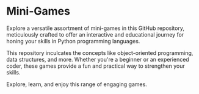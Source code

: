 # Mini-Games

Explore a versatile assortment of mini-games in this GitHub repository, meticulously crafted to offer an interactive and educational journey for honing your skills in Python programming languages.

This repository inculcates the concepts like object-oriented programming, data structures, and more. Whether you're a beginner or an experienced coder, these games provide a fun and practical way to strengthen your skills. 

Explore, learn, and enjoy this range of engaging games.
